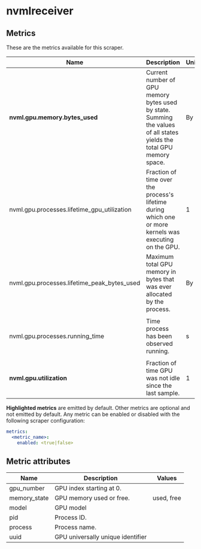 [comment]: <> (Code generated by mdatagen. DO NOT EDIT.)

# nvmlreceiver

## Metrics

These are the metrics available for this scraper.

| Name | Description | Unit | Type | Attributes |
| ---- | ----------- | ---- | ---- | ---------- |
| **nvml.gpu.memory.bytes_used** | Current number of GPU memory bytes used by state. Summing the values of all states yields the total GPU memory space. | By | Gauge(Int) | <ul> <li>model</li> <li>gpu_number</li> <li>uuid</li> <li>memory_state</li> </ul> |
| nvml.gpu.processes.lifetime_gpu_utilization | Fraction of time over the process's lifetime during which one or more kernels was executing on the GPU. | 1 | Gauge(Double) | <ul> <li>model</li> <li>gpu_number</li> <li>uuid</li> <li>pid</li> </ul> |
| nvml.gpu.processes.lifetime_peak_bytes_used | Maximum total GPU memory in bytes that was ever allocated by the process. | By | Gauge(Int) | <ul> <li>model</li> <li>gpu_number</li> <li>uuid</li> <li>pid</li> </ul> |
| nvml.gpu.processes.running_time | Time process has been observed running. | s | Gauge(Double) | <ul> <li>model</li> <li>gpu_number</li> <li>uuid</li> <li>pid</li> </ul> |
| **nvml.gpu.utilization** | Fraction of time GPU was not idle since the last sample. | 1 | Gauge(Double) | <ul> <li>model</li> <li>gpu_number</li> <li>uuid</li> </ul> |

**Highlighted metrics** are emitted by default. Other metrics are optional and not emitted by default.
Any metric can be enabled or disabled with the following scraper configuration:

```yaml
metrics:
  <metric_name>:
    enabled: <true|false>
```

## Metric attributes

| Name | Description | Values |
| ---- | ----------- | ------ |
| gpu_number | GPU index starting at 0. |  |
| memory_state | GPU memory used or free. | used, free |
| model | GPU model |  |
| pid | Process ID. |  |
| process | Process name. |  |
| uuid | GPU universally unique identifier |  |

